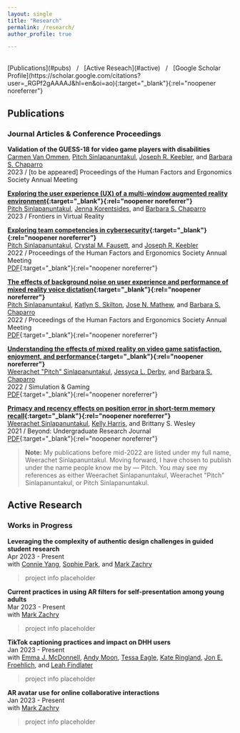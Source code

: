 ```yaml
---
layout: single
title: "Research"
permalink: /research/
author_profile: true

---
```


<br>
[Publications](#pubs) &nbsp; / 
&nbsp; [Active Reseach](#active) &nbsp; / 
&nbsp; [Google Scholar Profile](https://scholar.google.com/citations?user=_RGPf2gAAAAJ&hl=en&oi=ao){:target="_blank"}{:rel="noopener noreferrer"}
<br>

<h2 id="pubs">
Publications
</h2>

### Journal Articles & Conference Proceedings

**Validation of the GUESS-18 for video game players with disabilities** <br>
[Carmen Van Ommen][carmen],
[Pitch Sinlapanuntakul][pitch],
[Joseph R. Keebler][keebler], and
[Barbara S. Chaparro][barb] <br>
2023 / [to be appeared] Proceedings of the Human Factors and Ergonomics Society Annual Meeting <br>

**[Exploring the user experience (UX) of a multi-window augmented reality environment](https://doi.org/10.3389/frvir.2023.1194019){:target="_blank"}{:rel="noopener noreferrer"}** <br>
[Pitch Sinlapanuntakul][pitch],
[Jenna Korentsides][jenna], and
[Barbara S. Chaparro][barb] <br>
2023 / Frontiers in Virtual Reality <br>

**[Exploring team competencies in cybersecurity](https://doi.org/10.1177/1071181322661496){:target="_blank"}{:rel="noopener noreferrer"}** <br>
[Pitch Sinlapanuntakul][pitch],
[Crystal M. Fausett][crystal], and
[Joseph R. Keebler][keebler] <br>
2022 / Proceedings of the Human Factors and Ergonomics Society Annual Meeting <br>
[PDF](https://journals.sagepub.com/doi/epdf/10.1177/1071181322661496){:target="_blank"}{:rel="noopener noreferrer"}

**[The effects of background noise on user experience and performance of mixed reality voice dictation](https://doi.org/10.1177/1071181322661376){:target="_blank"}{:rel="noopener noreferrer"}** <br>
[Pitch Sinlapanuntakul][pitch],
[Katlyn S. Skilton][katlyn],
[Jose N. Mathew][jose], and
[Barbara S. Chaparro][barb] <br>
2022 / Proceedings of the Human Factors and Ergonomics Society Annual Meeting <br>
[PDF](https://journals.sagepub.com/doi/epdf/10.1177/1071181322661376){:target="_blank"}{:rel="noopener noreferrer"}

**[Understanding the effects of mixed reality on video game satisfaction, enjoyment, and performance](https://doi.org/10.1177/10468781221094473){:target="_blank"}{:rel="noopener noreferrer"}** <br>
[Weerachet "Pitch" Sinlapanuntakul][pitch],
[Jessyca L. Derby][jess], and
[Barbara S. Chaparro][barb] <br>
2022 / Simulation & Gaming <br>
[PDF](link){:target="_blank"}{:rel="noopener noreferrer"}

**[Primacy and recency effects on position error in short-term memory recall](https://commons.erau.edu/beyond/vol5/iss1/2){:target="_blank"}{:rel="noopener noreferrer"}** <br>
[Weerachet Sinlapanuntakul][pitch],
[Kelly Harris][kelly], and
Brittany S. Wesley <br>
2021 / Beyond: Undergraduate Research Journal <br>
[PDF](https://commons.erau.edu/cgi/viewcontent.cgi?article=1077&context=beyond){:target="_blank"}{:rel="noopener noreferrer"} <br>

> **Note:** My publications before mid-2022 are listed under my full name, Weerachet Sinlapanuntakul. Moving forward, I have chosen to publish under the name people know me by — Pitch. You may see my references as either Weerachet Sinlapanuntakul, Weerachet "Pitch" Sinlapanuntakul, or Pitch Sinlapanuntakul.





<h2 id="active">
Active Research
</h2>

### Works in Progress

**Leveraging the complexity of authentic design challenges in guided student research** <br>
Apr 2023 - Present <br>
with
[Connie Yang][connie],
[Sophie Park][sophie], and
[Mark Zachry][mark]

> project info placeholder

**Current practices in using AR filters for self-presentation among young adults** <br>
Mar 2023 - Present <br>
with
[Mark Zachry][mark]

> project info placeholder

**TikTok captioning practices and impact on DHH users** <br>
Jan 2023 - Present <br>
with
[Emma J. McDonnell][emma],
[Andy Moon][andy],
[Tessa Eagle][tessa],
[Kate Ringland][kate],
[Jon E. Froehlich][jon], and
[Leah Findlater][leah]

> project info placeholder

**AR avatar use for online collaborative interactions** <br>
Jan 2023 - Present <br>
with
[Mark Zachry][mark]

> project info placeholder





[andy]: https://www.linkedin.com/in/soohyunmoon/
[connie]: https://www.linkedin.com/in/connie-hyyang/
[emma]: https://ej-mcdonnell.github.io/
[jon]: https://jonfroehlich.github.io/
[kate]: https://kateringland.com/
[leah]: https://www.hcde.washington.edu/findlater
[mark]: https://www.hcde.washington.edu/zachry
[pitch]: https://wspitch.github.io/
[sophie]: https://www.linkedin.com/in/sophieparkdesign/
[tessa]: https://tessaeagle.github.io/


[barb]: https://faculty.erau.edu/Barbara.Chaparro
[carmen]: https://www.linkedin.com/in/carmen-van-ommen/
[crystal]: https://www.linkedin.com/in/crystal-fausett/
[jenna]: https://www.linkedin.com/in/jenna-korentsides/
[jess]: https://www.linkedin.com/in/jessycaderby/
[jose]: https://www.linkedin.com/in/jose-mathew787/
[katlyn]: https://www.linkedin.com/in/katlyn-skilton/
[keebler]: https://faculty.erau.edu/Joseph.Keebler
[kelly]: https://www.linkedin.com/in/kellyjuneharris/
